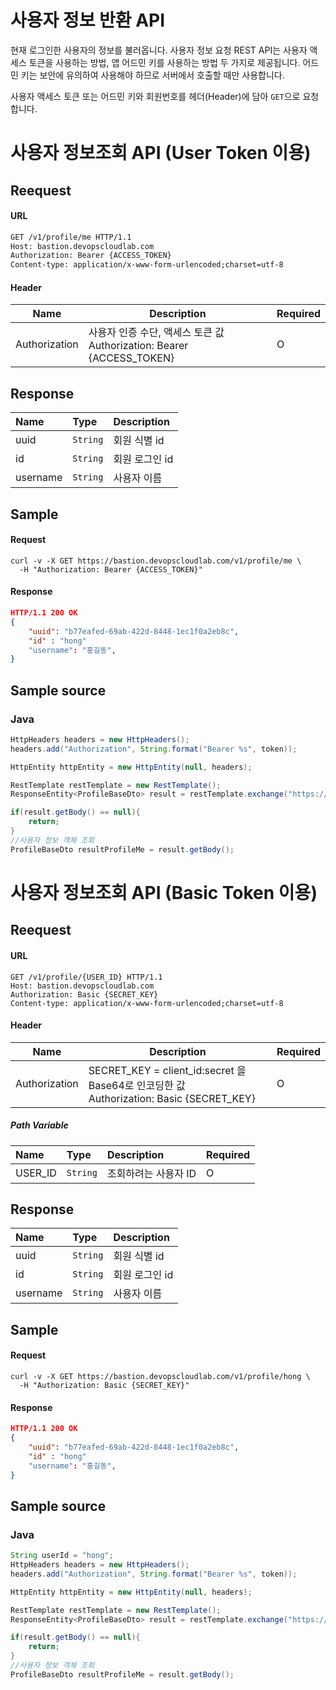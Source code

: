 # 사용자 정보 반환 API

현재 로그인한 사용자의 정보를 불러옵니다. 사용자 정보 요청 REST API는 사용자 액세스 토큰을 사용하는 방법, 앱 어드민 키를 사용하는 방법 두 가지로 제공됩니다. 어드민 키는 보안에 유의하여 사용해야 하므로 서버에서 호출할 때만 사용합니다.

사용자 액세스 토큰 또는 어드민 키와 회원번호를 헤더(Header)에 담아 `GET`으로 요청합니다. 

# 사용자 정보조회 API (User Token 이용)

## Reequest

#### URL

```html
GET /v1/profile/me HTTP/1.1
Host: bastion.devopscloudlab.com
Authorization: Bearer {ACCESS_TOKEN}
Content-type: application/x-www-form-urlencoded;charset=utf-8
```

#### Header

| Name          | Description                                                  | Required |
| ------------- | ------------------------------------------------------------ | -------- |
| Authorization | 사용자 인증 수단, 액세스 토큰 값<br />Authorization: Bearer {ACCESS_TOKEN} | O        |



## Response

| Name     | Type     | Description    |
| :------- | :------- | :------------- |
| uuid     | `String` | 회원 식별 id   |
| id       | `String` | 회원 로그인 id |
| username | `String` | 사용자 이름    |



## Sample

#### Request

``` shell
curl -v -X GET https://bastion.devopscloudlab.com/v1/profile/me \
  -H "Authorization: Bearer {ACCESS_TOKEN}"
```

#### Response

```json
HTTP/1.1 200 OK
{
    "uuid": "b77eafed-69ab-422d-8448-1ec1f0a2eb8c",
    "id" : "hong"
    "username": "홍길동",
}
```



## Sample source

### Java

```java
HttpHeaders headers = new HttpHeaders();
headers.add("Authorization", String.format("Bearer %s", token));

HttpEntity httpEntity = new HttpEntity(null, headers);

RestTemplate restTemplate = new RestTemplate();
ResponseEntity<ProfileBaseDto> result = restTemplate.exchange("https://gapi.gsitm.com/v1/profile/me", HttpMethod.GET, httpEntity, ProfileBaseDto.class);

if(result.getBody() == null){
    return;
}
//사용자 정보 객체 조회
ProfileBaseDto resultProfileMe = result.getBody();
```



# 사용자 정보조회 API (Basic Token 이용)

## Reequest

#### URL

```http
GET /v1/profile/{USER_ID} HTTP/1.1
Host: bastion.devopscloudlab.com
Authorization: Basic {SECRET_KEY}
Content-type: application/x-www-form-urlencoded;charset=utf-8
```

#### Header

| Name          | Description                                                  | Required |
| ------------- | ------------------------------------------------------------ | -------- |
| Authorization | SECRET_KEY = client_id:secret 을 Base64로 인코딩한 값<br />Authorization: Basic {SECRET_KEY} | O        |

##### Path Variable

| Name    | Type     | Description          | Required |
| :------ | :------- | :------------------- | :------- |
| USER_ID | `String` | 조회하려는 사용자 ID | O        |



## Response

| Name     | Type     | Description    |
| :------- | :------- | :------------- |
| uuid     | `String` | 회원 식별 id   |
| id       | `String` | 회원 로그인 id |
| username | `String` | 사용자 이름    |



## Sample

#### Request

``` shell
curl -v -X GET https://bastion.devopscloudlab.com/v1/profile/hong \
  -H "Authorization: Basic {SECRET_KEY}"
```

#### Response

```json
HTTP/1.1 200 OK
{
    "uuid": "b77eafed-69ab-422d-8448-1ec1f0a2eb8c",
    "id" : "hong"
    "username": "홍길동",
}
```



## Sample source

### Java

```java
String userId = "hong";
HttpHeaders headers = new HttpHeaders();
headers.add("Authorization", String.format("Bearer %s", token));

HttpEntity httpEntity = new HttpEntity(null, headers);

RestTemplate restTemplate = new RestTemplate();
ResponseEntity<ProfileBaseDto> result = restTemplate.exchange("https://gapi.gsitm.com/v1/profile/"+userId, HttpMethod.GET, httpEntity, ProfileBaseDto.class);

if(result.getBody() == null){
    return;
}
//사용자 정보 객체 조회
ProfileBaseDto resultProfileMe = result.getBody();
```

